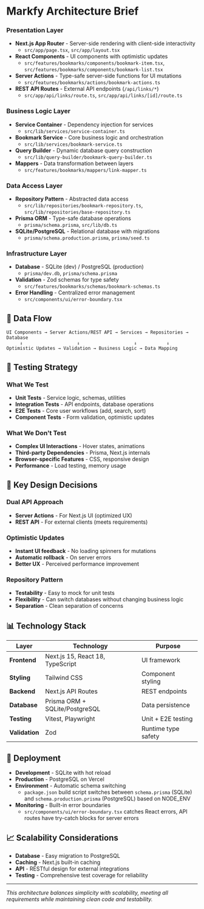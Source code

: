 # Markfy Architecture Brief

### **Presentation Layer**
- **Next.js App Router** - Server-side rendering with client-side interactivity
  - `src/app/page.tsx`, `src/app/layout.tsx`
- **React Components** - UI components with optimistic updates
  - `src/features/bookmarks/components/bookmark-item.tsx`, `src/features/bookmarks/components/bookmark-list.tsx`
- **Server Actions** - Type-safe server-side functions for UI mutations
  - `src/features/bookmarks/actions/bookmark-actions.ts`
- **REST API Routes** - External API endpoints (`/api/links/*`)
  - `src/app/api/links/route.ts`, `src/app/api/links/[id]/route.ts`

### **Business Logic Layer**
- **Service Container** - Dependency injection for services
  - `src/lib/services/service-container.ts`
- **Bookmark Service** - Core business logic and orchestration
  - `src/lib/services/bookmark-service.ts`
- **Query Builder** - Dynamic database query construction
  - `src/lib/query-builder/bookmark-query-builder.ts`
- **Mappers** - Data transformation between layers
  - `src/features/bookmarks/mappers/link-mapper.ts`

### **Data Access Layer**
- **Repository Pattern** - Abstracted data access
  - `src/lib/repositories/bookmark-repository.ts`, `src/lib/repositories/base-repository.ts`
- **Prisma ORM** - Type-safe database operations
  - `prisma/schema.prisma`, `src/lib/db.ts`
- **SQLite/PostgreSQL** - Relational database with migrations
  - `prisma/schema.production.prisma`, `prisma/seed.ts`

### **Infrastructure Layer**
- **Database** - SQLite (dev) / PostgreSQL (production)
  - `prisma/dev.db`, `prisma/schema.prisma`
- **Validation** - Zod schemas for type safety
  - `src/features/bookmarks/schemas/bookmark-schemas.ts`
- **Error Handling** - Centralized error management
  - `src/components/ui/error-boundary.tsx`

## 🔄 Data Flow

```
UI Components → Server Actions/REST API → Services → Repositories → Database
     ↓                    ↓                    ↓           ↓
Optimistic Updates → Validation → Business Logic → Data Mapping
```

## 🧪 Testing Strategy

### **What We Test**
- **Unit Tests** - Service logic, schemas, utilities
- **Integration Tests** - API endpoints, database operations
- **E2E Tests** - Core user workflows (add, search, sort)
- **Component Tests** - Form validation, optimistic updates

### **What We Don't Test**
- **Complex UI Interactions** - Hover states, animations
- **Third-party Dependencies** - Prisma, Next.js internals
- **Browser-specific Features** - CSS, responsive design
- **Performance** - Load testing, memory usage

## 🎯 Key Design Decisions

### **Dual API Approach**
- **Server Actions** - For Next.js UI (optimized UX)
- **REST API** - For external clients (meets requirements)

### **Optimistic Updates**
- **Instant UI feedback** - No loading spinners for mutations
- **Automatic rollback** - On server errors
- **Better UX** - Perceived performance improvement

### **Repository Pattern**
- **Testability** - Easy to mock for unit tests
- **Flexibility** - Can switch databases without changing business logic
- **Separation** - Clean separation of concerns

## 📊 Technology Stack

| Layer | Technology | Purpose |
|-------|------------|---------|
| **Frontend** | Next.js 15, React 18, TypeScript | UI framework |
| **Styling** | Tailwind CSS | Component styling |
| **Backend** | Next.js API Routes | REST endpoints |
| **Database** | Prisma ORM + SQLite/PostgreSQL | Data persistence |
| **Testing** | Vitest, Playwright | Unit + E2E testing |
| **Validation** | Zod | Runtime type safety |

## 🚀 Deployment

- **Development** - SQLite with hot reload
- **Production** - PostgreSQL on Vercel
- **Environment** - Automatic schema switching
  - `package.json` build script switches between `schema.prisma` (SQLite) and `schema.production.prisma` (PostgreSQL) based on NODE_ENV
- **Monitoring** - Built-in error boundaries
  - `src/components/ui/error-boundary.tsx` catches React errors, API routes have try-catch blocks for server errors

## 📈 Scalability Considerations

- **Database** - Easy migration to PostgreSQL
- **Caching** - Next.js built-in caching
- **API** - RESTful design for external integrations
- **Testing** - Comprehensive test coverage for reliability

---
*This architecture balances simplicity with scalability, meeting all requirements while maintaining clean code and testability.*
